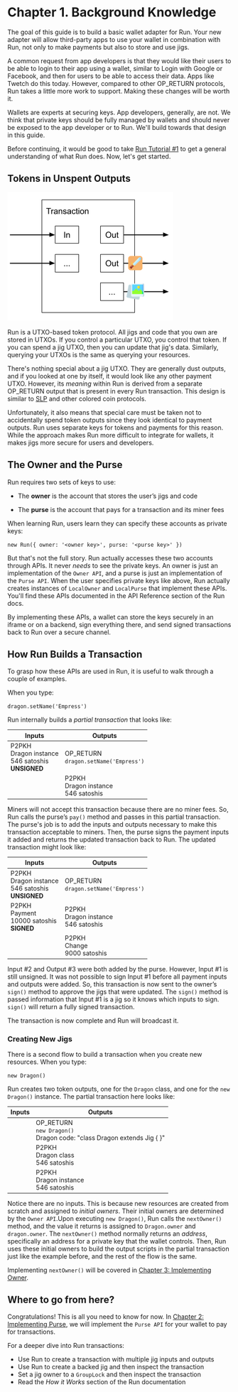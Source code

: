 # Chapter 1. Background Knowledge

The goal of this guide is to build a basic wallet adapter for Run. Your new adapter will allow third-party apps to use your wallet in combination with Run, not only to make payments but also to store and use jigs.

A common request from app developers is that they would like their users to be able to login to their app using a wallet, similar to Login with Google or Facebook, and then for users to be able to access their data. Apps like Twetch do this today. However, compared to other OP_RETURN protocols, Run takes a little more work to support. Making these changes will be worth it.

Wallets are experts at securing keys. App developers, generally, are not. We think that private keys should be fully managed by wallets and should never be exposed to the app developer or to Run. We'll build towards that design in this guide.

Before continuing, it would be good to take [Run Tutorial #1](https://run.network/lessons/mockchain-jig-web-console/) to get a general understanding of what Run does. Now, let's get started.

## Tokens in Unspent Outputs

![Token Transaction](assets/token_transaction.png)

Run is a UTXO-based token protocol. All jigs and code that you own are stored in UTXOs. If you control a particular UTXO, you control that token. If you can spend a jig UTXO, then you can update that jig's data. Similarly, querying your UTXOs is the same as querying your resources.

There's nothing special about a jig UTXO. They are generally dust outputs, and if you looked at one by itself, it would look like any other payment UTXO. However, its *meaning* within Run is derived from a separate OP_RETURN output that is present in every Run transaction. This design is similar to [SLP](https://simpleledger.cash/) and other colored coin protocols.

Unfortunately, it also means that special care must be taken not to accidentally spend token outputs since they look identical to payment outputs. Run uses separate keys for tokens and payments for this reason. While the approach makes Run more difficult to integrate for wallets, it makes jigs more secure for users and developers.

## The Owner and the Purse

Run requires two sets of keys to use:

* The **owner** is the account that stores the user’s jigs and code

* The **purse** is the account that pays for a transaction and its miner fees

When learning Run, users learn they can specify these accounts as private keys:

    new Run({ owner: '<owner key>', purse: '<purse key>' })

But that's not the full story. Run actually accesses these two accounts through APIs. It never *needs* to see the private keys. An owner is just an implementation of the `Owner API`, and a purse is just an implementation of the `Purse API`. When the user specifies private keys like above, Run actually creates instances of `LocalOwner` and `LocalPurse` that implement these APIs. You'll find these APIs documented in the API Reference section of the Run docs.

By implementing these APIs, a wallet can store the keys securely in an iframe or on a backend, sign everything there, and send signed transactions back to Run over a secure channel.

## How Run Builds a Transaction

To grasp how these APIs are used in Run, it is useful to walk through a couple of examples.

When you type:

	dragon.setName('Empress')

Run internally builds a *partial transaction* that looks like:

| Inputs | Outputs |
|--------|---------|
| P2PKH<br>Dragon instance<br>546 satoshis<br>**UNSIGNED** | OP_RETURN<br>`dragon.setName('Empress')` |
| | P2PKH<br>Dragon instance<br>546 satoshis |

Miners will not accept this transaction because there are no miner fees. So, Run calls the purse’s `pay()` method and passes in this partial transaction. The purse's job is to add the inputs and outputs necessary to make this transaction acceptable to miners. Then, the purse signs the payment inputs it added and returns the updated transaction back to Run. The updated transaction might look like:

| Inputs | Outputs |
|--------|---------|
| P2PKH<br>Dragon instance<br>546 satoshis<br>**UNSIGNED** | OP_RETURN<br>`dragon.setName('Empress')` |
| P2PKH<br>Payment<br>10000 satoshis<br>**SIGNED** | P2PKH<br>Dragon instance<br>546 satoshis |
| | P2PKH<br>Change<br>9000 satoshis |

Input #2 and Output #3 were both added by the purse. However, Input #1 is still unsigned. It was not possible to sign Input #1 before all payment inputs and outputs were added. So, this transaction is now sent to the owner’s `sign()` method to approve the jigs that were updated. The `sign()` method is passed information that Input #1 is a jig so it knows which inputs to sign. `sign()` will return a fully signed transaction.

The transaction is now complete and Run will broadcast it.

### Creating New Jigs

There is a second flow to build a transaction when you create new resources. When you type:

    new Dragon()

Run creates two token outputs, one for the `Dragon` class, and one for the `new Dragon()` instance. The partial transaction here looks like:

| Inputs | Outputs |
|--------|---------|
| | OP_RETURN<br>`new Dragon()`<br>Dragon code: "class Dragon extends Jig { }" |
| | P2PKH<br>Dragon class<br>546 satoshis |
| | P2PKH<br>Dragon instance<br>546 satoshis |

Notice there are no inputs. This is because new resources are created from scratch and assigned to *initial owners*. Their initial owners are determined by the `Owner API`.Upon executing `new Dragon()`, Run calls the `nextOwner()` method, and the value it returns is assigned to `Dragon.owner` and `dragon.owner`. The `nextOwner()` method normally returns an *address*, specifically an address for a private key that the wallet controls. Then, Run uses these initial owners to build the output scripts in the partial transaction just like the example before, and the rest of the flow is the same.

Implementing `nextOwner()` will be covered in [Chapter 3: Implementing Owner](03-owner.md).

## Where to go from here?

Congratulations! This is all you need to know for now. In [Chapter 2: Implementing Purse](02-purse.md), we will implement the `Purse API` for your wallet to pay for transactions.

For a deeper dive into Run transactions:

* Use Run to create a transaction with multiple jig inputs and outputs
* Use Run to create a backed jig and then inspect the transaction
* Set a jig owner to a `GroupLock` and then inspect the transaction
* Read the *How it Works* section of the Run documentation
